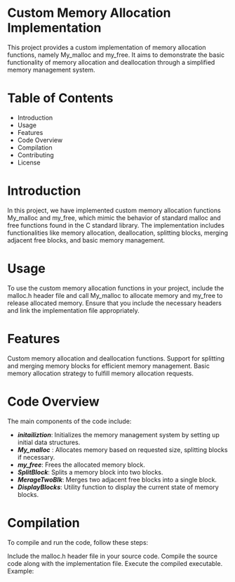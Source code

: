 # Custom Memory Allocation Implementation
This project provides a custom implementation of memory allocation functions, namely My_malloc and my_free. It aims to demonstrate the basic functionality of memory allocation and deallocation through a simplified memory management system.

# Table of Contents
- Introduction
- Usage
- Features
- Code Overview
- Compilation
- Contributing
- License
# Introduction
In this project, we have implemented custom memory allocation functions My_malloc and my_free, which mimic the behavior of standard malloc and free functions found in the C standard library. The implementation includes functionalities like memory allocation, deallocation, splitting blocks, merging adjacent free blocks, and basic memory management.

# Usage
To use the custom memory allocation functions in your project, include the malloc.h header file and call My_malloc to allocate memory and my_free to release allocated memory. Ensure that you include the necessary headers and link the implementation file appropriately.

# Features
Custom memory allocation and deallocation functions.
Support for splitting and merging memory blocks for efficient memory management.
Basic memory allocation strategy to fulfill memory allocation requests.
# Code Overview
The main components of the code include:

* ___initailiztion___: Initializes the memory management system by setting up initial data structures.
* ___My_malloc___ : Allocates memory based on requested size, splitting blocks if necessary.
* ___my_free___: Frees the allocated memory block.
* ___SplitBlock___: Splits a memory block into two blocks.
* ___MerageTwoBlk___: Merges two adjacent free blocks into a single block.
* ___DisplayBlocks___: Utility function to display the current state of memory blocks.
# Compilation
To compile and run the code, follow these steps:

Include the malloc.h header file in your source code.
Compile the source code along with the implementation file.
Execute the compiled executable.
Example:

